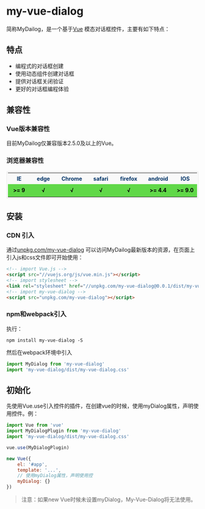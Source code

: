 
# my-vue-dialog

简称MyDailog，是一个基于[Vue](https://cn.vuejs.org "") 模态对话框控件，主要有如下特点：


## 特点
*   编程式的对话框创建
*   使用动态组件创建对话框
*   提供对话框关闭验证
*   更好的对话框编程体验


## 兼容性

### Vue版本兼容性

目前MyDailog仅兼容版本2.5.0及以上的Vue。



### 浏览器兼容性
<table cellspacing="1" style="margin: 0 auto;font-size: 14px;background-color: #f9f9f9;color: #036;padding: 3px;border-radius: 4px;border: 1px solid rgba(220, 220, 220, .5);">
    <colgroup width="100" span="7" align="center"></colgroup>
    <tr style="height: 30px;">
        <th align="center">IE</td><th align="center">edge</td><th align="center">Chrome</td><th align="center">safari</td><th align="center">firefox</td><th align="center">android</td><th align="center">IOS</td>
    </tr>
    <tr style="color: #000;line-height: 28px;font-weight: bold;">
        <td align="center" style="background-color: #60d848">>= 9</td><td align="center" style="background-color: #60d848">√</td><td align="center" style="background-color: #60d848">√</td><td align="center" style="background-color: #60d848">√</td><td align="center" style="background-color: #60d848">√</td><td align="center" style="background-color: #60d848">>= 4.4</td><td align="center" style="background-color: #60d848">>= 9.0</td>
    </tr>
</table>


## 安装

### CDN 引入

通过[unpkg.com/my-vue-dialog](unpkg.com/my-vue-dialog "") 可以访问MyDailog最新版本的资源，在页面上引入js和css文件即可开始使用：

```html
<!-- import Vue.js -->
<script src="//vuejs.org/js/vue.min.js"></script>
<!-- import stylesheet -->
<link rel="stylesheet" href="//unpkg.com/my-vue-dialog@0.0.1/dist/my-vue-dialog.css">
<!-- import my-vue-dialog -->
<script src="unpkg.com/my-vue-dialog"></script>
```


### npm和webpack引入

执行：

```shell
npm install my-vue-dialog -S
```

然后在webpack环境中引入

```javascript
import MyDialog from 'my-vue-dialog'
import 'my-vue-dialog/dist/my-vue-dialog.css'
```



## 初始化

先使用Vue.use引入控件的插件，在创建vue的时候，使用myDialog属性，声明使用控件。例：

```javascript
import Vue from 'vue'
import MyDialogPlugin from 'my-vue-dialog'
import 'my-vue-dialog/dist/my-vue-dialog.css'

vue.use(MyDialogPlugin)

new Vue({
    el: '#app',
    template: '...',
    // 使用myDialog属性，声明使用控
    myDialog: {}
})

```
> 注意：如果new Vue时候未设置myDialog，My-Vue-Dialog将无法使用。


